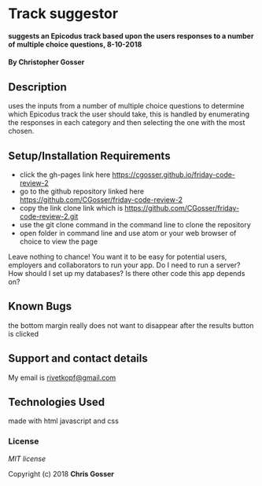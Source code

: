 # Track suggestor

#### suggests an Epicodus track based upon the users responses to a number of multiple choice questions, 8-10-2018

#### By **Christopher Gosser**

## Description

uses  the inputs from a number of multiple choice questions to determine which Epicodus track the user should take, this is handled by enumerating the responses in each category and then selecting the one with the most chosen.

## Setup/Installation Requirements

* click the gh-pages link here https://cgosser.github.io/friday-code-review-2
* go to the github repository linked here https://github.com/CGosser/friday-code-review-2
* copy the link clone link which is https://github.com/CGosser/friday-code-review-2.git
* use the git clone command in the command line to clone the repository
* open folder in command line and use atom or your web browser of choice to view the page

Leave nothing to chance! You want it to be easy for potential users, employers and collaborators to run your app. Do I need to run a server? How should I set up my databases? Is there other code this app depends on?

## Known Bugs

the bottom margin really does not want to disappear after the results button is clicked

## Support and contact details

My email is rivetkopf@gmail.com

## Technologies Used

made with html javascript and css

### License

*MIT license*

Copyright (c) 2018 **Chris Gosser**
